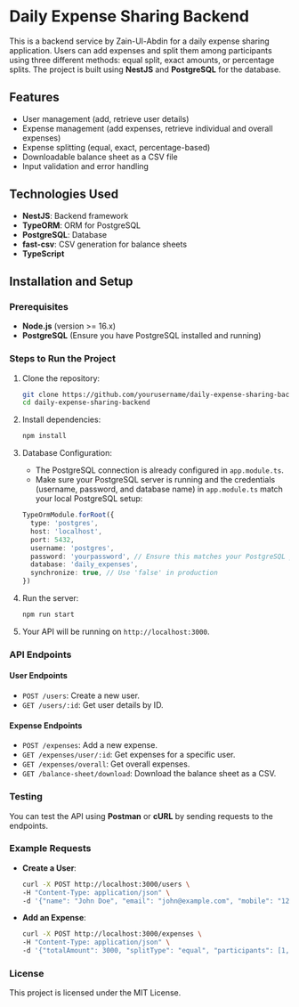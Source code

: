 # Daily Expense Sharing Backend

This is a backend service by Zain-Ul-Abdin for a daily expense sharing application. Users can add expenses and split them among participants using three different methods: equal split, exact amounts, or percentage splits. The project is built using **NestJS** and **PostgreSQL** for the database.

## Features

- User management (add, retrieve user details)
- Expense management (add expenses, retrieve individual and overall expenses)
- Expense splitting (equal, exact, percentage-based)
- Downloadable balance sheet as a CSV file
- Input validation and error handling

## Technologies Used

- **NestJS**: Backend framework
- **TypeORM**: ORM for PostgreSQL
- **PostgreSQL**: Database
- **fast-csv**: CSV generation for balance sheets
- **TypeScript**

## Installation and Setup

### Prerequisites

- **Node.js** (version >= 16.x)
- **PostgreSQL** (Ensure you have PostgreSQL installed and running)

### Steps to Run the Project

1. Clone the repository:

    ```bash
    git clone https://github.com/yourusername/daily-expense-sharing-backend.git
    cd daily-expense-sharing-backend
    ```

2. Install dependencies:

    ```bash
    npm install
    ```

3. Database Configuration:
    - The PostgreSQL connection is already configured in `app.module.ts`.
    - Make sure your PostgreSQL server is running and the credentials (username, password, and database name) in `app.module.ts` match your local PostgreSQL setup:

    ```typescript
    TypeOrmModule.forRoot({
      type: 'postgres',
      host: 'localhost',
      port: 5432,
      username: 'postgres',
      password: 'yourpassword', // Ensure this matches your PostgreSQL password
      database: 'daily_expenses',
      synchronize: true, // Use 'false' in production
    })
    ```

4. Run the server:

    ```bash
    npm run start
    ```

5. Your API will be running on `http://localhost:3000`.

### API Endpoints

#### User Endpoints
- `POST /users`: Create a new user.
- `GET /users/:id`: Get user details by ID.

#### Expense Endpoints
- `POST /expenses`: Add a new expense.
- `GET /expenses/user/:id`: Get expenses for a specific user.
- `GET /expenses/overall`: Get overall expenses.
- `GET /balance-sheet/download`: Download the balance sheet as a CSV.

### Testing

You can test the API using **Postman** or **cURL** by sending requests to the endpoints.

### Example Requests

- **Create a User**:
    ```bash
    curl -X POST http://localhost:3000/users \
    -H "Content-Type: application/json" \
    -d '{"name": "John Doe", "email": "john@example.com", "mobile": "1234567890"}'
    ```

- **Add an Expense**:
    ```bash
    curl -X POST http://localhost:3000/expenses \
    -H "Content-Type: application/json" \
    -d '{"totalAmount": 3000, "splitType": "equal", "participants": [1, 2, 3]}'
    ```

### License

This project is licensed under the MIT License.
